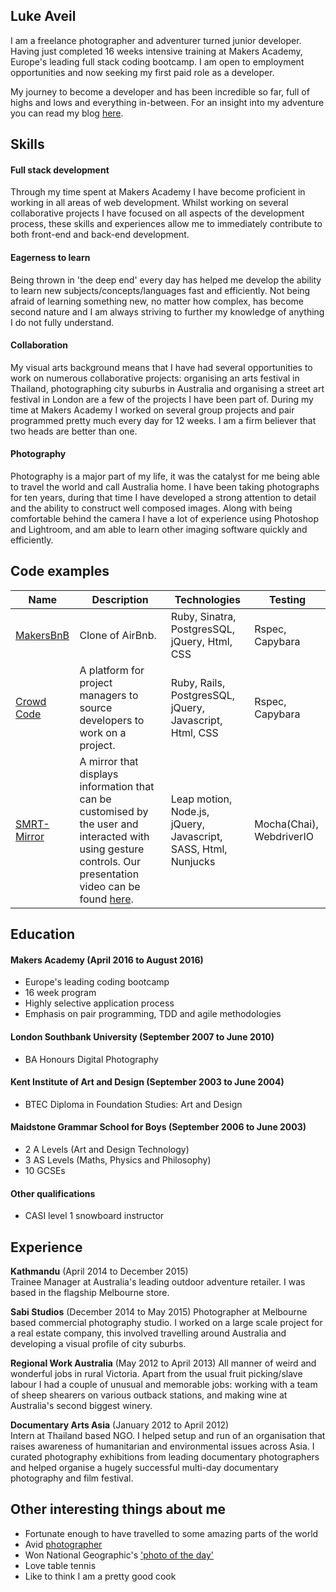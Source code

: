 ## Luke Aveil

I am a freelance photographer and adventurer turned junior developer. Having just completed 16 weeks intensive training at Makers Academy, Europe's leading full stack coding bootcamp. I am open to employment opportunities and now seeking my first paid role as a developer.

My journey to become a developer and has been incredible so far, full of highs and lows and everything in-between. For an insight into my adventure you can read my blog [here](https://medium.com/@lukeaveil).

## Skills

#### Full stack development

Through my time spent at Makers Academy I have become proficient in working in all areas of web development. Whilst working on several collaborative projects I have focused on all aspects of the development process, these skills and experiences allow me to immediately contribute to both front-end and back-end development.

#### Eagerness to learn

Being thrown in 'the deep end' every day has helped me develop the ability to learn new subjects/concepts/languages fast and efficiently. Not being afraid of learning something new, no matter how complex, has become second nature and I am always striving to further my knowledge of anything I do not fully understand.

#### Collaboration

My visual arts background means that I have had several opportunities to work on numerous collaborative projects: organising an arts festival in Thailand, photographing city suburbs in Australia and organising a street art festival in London are a few of the projects I have been part of. During my time at Makers Academy I worked on several group projects and pair programmed pretty much every day for 12 weeks. I am a firm believer that two heads are better than one.

#### Photography

Photography is a major part of my life, it was the catalyst for me being able to travel the world and call Australia home. I have been taking photographs for ten years, during that time I have developed a strong attention to detail and the ability to construct well composed images. Along with being comfortable behind the camera I have a lot of experience using Photoshop and Lightroom, and am able to learn other imaging software quickly and efficiently.

## Code examples

| Name | Description | Technologies | Testing |
|------|-------------|--------------|---------|
|[MakersBnB](https://github.com/LukeAveil/mybnb)| Clone of AirBnb.| Ruby, Sinatra, PostgresSQL, jQuery, Html, CSS | Rspec, Capybara
|[Crowd Code](https://github.com/LukeAveil/crowdcode)| A platform for project managers to source developers to work on a project.| Ruby, Rails, PostgresSQL, jQuery, Javascript, Html, CSS | Rspec, Capybara
|[SMRT-Mirror](https://github.com/LukeAveil/smrtMirror)| A mirror that displays information that can be customised by the user and interacted with using gesture controls. Our presentation video can be found [here](https://www.youtube.com/watch?v=OYk-d6q4iWI&feature=youtu.be).| Leap motion, Node.js, jQuery, Javascript, SASS, Html, Nunjucks| Mocha(Chai), WebdriverIO

## Education

#### Makers Academy (April 2016 to August 2016)

- Europe's leading coding bootcamp
- 16 week program
- Highly selective application process
- Emphasis on pair programming, TDD and agile methodologies

#### London Southbank University (September 2007 to June 2010)

- BA Honours Digital Photography

#### Kent Institute of Art and Design (September 2003 to June 2004)

- BTEC Diploma in Foundation Studies: Art and Design

#### Maidstone Grammar School for Boys (September 2006 to June 2003)

- 2 A Levels (Art and Design Technology)
- 3 AS Levels (Maths, Physics and Philosophy)
- 10 GCSEs

#### Other qualifications

- CASI level 1 snowboard instructor


## Experience

**Kathmandu** (April 2014 to December 2015)    
Trainee Manager at Australia's leading outdoor adventure retailer. I was based in the flagship Melbourne store.

**Sabi Studios** (December 2014 to May 2015)
Photographer at Melbourne based commercial photography studio. I worked on a large scale project for a real estate company, this involved travelling around Australia and developing a visual profile of city suburbs.

**Regional Work Australia** (May 2012 to April 2013)
All manner of weird and wonderful jobs in rural Victoria. Apart from the usual fruit picking/slave labour I had a couple of unusual and memorable jobs: working with a team of sheep shearers on various outback stations, and making wine at Australia's second biggest winery.

**Documentary Arts Asia** (January 2012 to April 2012)   
Intern at Thailand based NGO. I helped setup and run of an organisation that raises awareness of humanitarian and environmental issues across Asia. I curated photography exhibitions from leading documentary photographers and helped organise a hugely successful multi-day documentary photography and film festival.

## Other interesting things about me

- Fortunate enough to have travelled to some amazing parts of the world
- Avid [photographer](https://www.instagram.com/lukeaveilphotography/)
- Won National Geographic's ['photo of the day'](http://www.nationalgeographic.com/photography/photo-of-the-day/2014/7/fitzroy-gardens-melbourne-australia/)
- Love table tennis
- Like to think I am a pretty good cook
